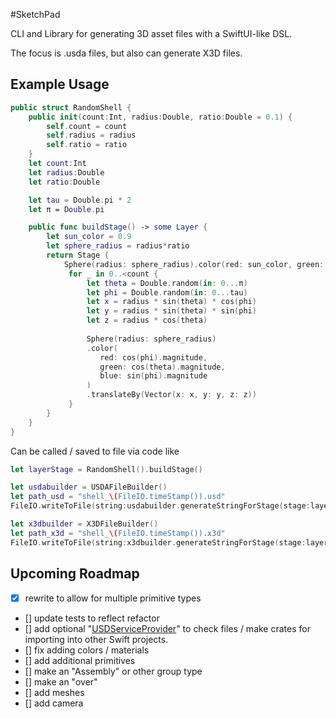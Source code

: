 #SketchPad

CLI and Library for generating 3D asset files with a SwiftUI-like DSL.

The focus is .usda files, but also can generate X3D files.

## Example Usage

```swift
public struct RandomShell {
    public init(count:Int, radius:Double, ratio:Double = 0.1) {
        self.count = count
        self.radius = radius
        self.ratio = ratio
    }
    let count:Int
    let radius:Double
    let ratio:Double

    let tau = Double.pi * 2
    let π = Double.pi

    public func buildStage() -> some Layer {
        let sun_color = 0.9
        let sphere_radius = radius*ratio
        return Stage {
            Sphere(radius: sphere_radius).color(red: sun_color, green: sun_color, blue: sun_color)
             for _ in 0..<count {
                 let theta = Double.random(in: 0...π)
                 let phi = Double.random(in: 0...tau)
                 let x = radius * sin(theta) * cos(phi)
                 let y = radius * sin(theta) * sin(phi)
                 let z = radius * cos(theta)
                 
                 Sphere(radius: sphere_radius)
                 .color(
                    red: cos(phi).magnitude,
                    green: cos(theta).magnitude, 
                    blue: sin(phi).magnitude
                 )
                 .translateBy(Vector(x: x, y: y, z: z))
             }
        }
    }
}
```

Can be called / saved to file via code like 

```swift
let layerStage = RandomShell().buildStage()

let usdabuilder = USDAFileBuilder()
let path_usd = "shell_\(FileIO.timeStamp()).usd"
FileIO.writeToFile(string:usdabuilder.generateStringForStage(stage:layerStage), filePath: path_usd)

let x3dbuilder = X3DFileBuilder()
let path_x3d = "shell_\(FileIO.timeStamp()).x3d"
FileIO.writeToFile(string:x3dbuilder.generateStringForStage(stage:layerStage), filePath: path_x3d)
```

## Upcoming Roadmap
- [x] rewrite to allow for multiple primitive types
- [] update tests to reflect refactor
- [] add optional "[USDServiceProvider](https://github.com/carlynorama/USDServiceProvider)" to check files / make crates for importing into other Swift projects.  
- [] fix adding colors / materials
- [] add additional primitives
- [] make an "Assembly" or other group type
- [] make an "over" 
- [] add meshes
- [] add camera



